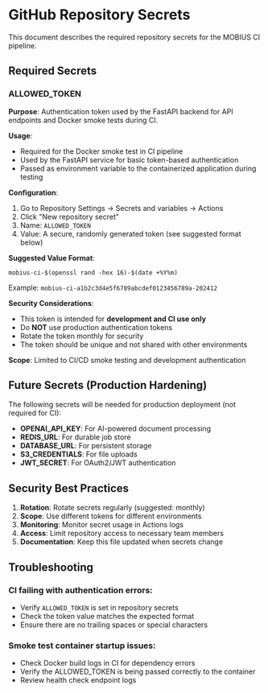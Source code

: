 # GitHub Repository Secrets

This document describes the required repository secrets for the MOBIUS CI pipeline.

## Required Secrets

### ALLOWED_TOKEN

**Purpose**: Authentication token used by the FastAPI backend for API endpoints and Docker smoke tests during CI.

**Usage**: 
- Required for the Docker smoke test in CI pipeline
- Used by the FastAPI service for basic token-based authentication
- Passed as environment variable to the containerized application during testing

**Configuration**:
1. Go to Repository Settings → Secrets and variables → Actions
2. Click "New repository secret"
3. Name: `ALLOWED_TOKEN`
4. Value: A secure, randomly generated token (see suggested format below)

**Suggested Value Format**:
```
mobius-ci-$(openssl rand -hex 16)-$(date +%Y%m)
```

Example: `mobius-ci-a1b2c3d4e5f6789abcdef0123456789a-202412`

**Security Considerations**:
- This token is intended for **development and CI use only**
- Do **NOT** use production authentication tokens
- Rotate the token monthly for security
- The token should be unique and not shared with other environments

**Scope**: Limited to CI/CD smoke testing and development authentication

## Future Secrets (Production Hardening)

The following secrets will be needed for production deployment (not required for CI):

- **OPENAI_API_KEY**: For AI-powered document processing
- **REDIS_URL**: For durable job store
- **DATABASE_URL**: For persistent storage
- **S3_CREDENTIALS**: For file uploads
- **JWT_SECRET**: For OAuth2/JWT authentication

## Security Best Practices

1. **Rotation**: Rotate secrets regularly (suggested: monthly)
2. **Scope**: Use different tokens for different environments
3. **Monitoring**: Monitor secret usage in Actions logs
4. **Access**: Limit repository access to necessary team members
5. **Documentation**: Keep this file updated when secrets change

## Troubleshooting

### CI failing with authentication errors:
- Verify `ALLOWED_TOKEN` is set in repository secrets
- Check the token value matches the expected format
- Ensure there are no trailing spaces or special characters

### Smoke test container startup issues:
- Check Docker build logs in CI for dependency errors
- Verify the ALLOWED_TOKEN is being passed correctly to the container
- Review health check endpoint logs